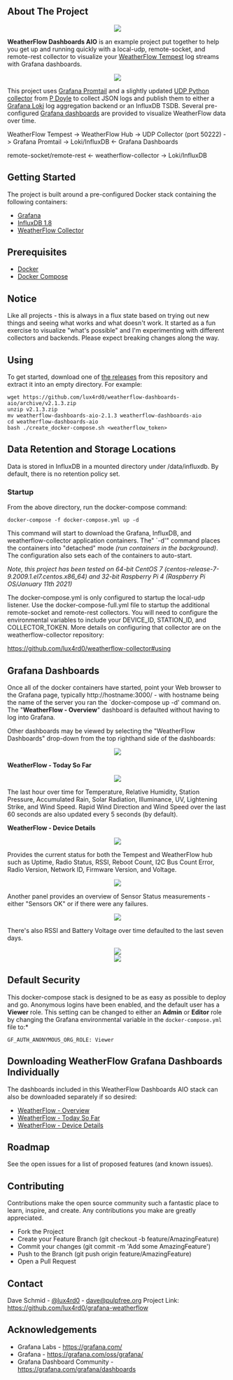 ## About The Project

<center><img src="./images/weatherflow-dashboards-aio-title.png"></center>

**WeatherFlow Dashboards AIO** is an example project put together to help you get up and running quickly with a local-udp, remote-socket, and remote-rest collector to visualize your [WeatherFlow Tempest](https://weatherflow.com/tempest-weather-system/) log streams with Grafana dashboards. 

<center><img src="https://github.com/lux4rd0/weatherflow-collector/blob/main/images/weatherflow-forecast-influxdb.jpg"></center>

This project uses [Grafana Promtail](https://grafana.com/docs/loki/latest/clients/promtail/) and a slightly updated [UDP Python collector](https://github.com/p-doyle/Simple-WeatherFlow-Python-Listener) from [P Doyle](https://github.com/p-doyle/) to collect JSON logs and publish them to either a [Grafana Loki](https://grafana.com/oss/loki/) log aggregation backend or an InfluxDB TSDB.  Several pre-configured [Grafana dashboards](https://grafana.com/oss/grafana/) are provided to visualize WeatherFlow data over time.

WeatherFlow Tempest -> WeatherFlow Hub -> UDP Collector (port 50222) -> Grafana Promtail -> Loki/InfluxDB <- Grafana Dashboards

remote-socket/remote-rest <- weatherflow-collector -> Loki/InfluxDB

## Getting Started

The project is built around a pre-configured Docker stack containing the following containers:

 - [Grafana](https://grafana.com/oss/grafana/)
 - [InfluxDB 1.8](https://docs.influxdata.com/influxdb/v1.8/)
 - [WeatherFlow Collector](https://github.com/lux4rd0/weatherflow-collector)

## Prerequisites

- [Docker](https://docs.docker.com/install)
- [Docker Compose](https://docs.docker.com/compose/install)

## Notice

Like all projects - this is always in a flux state based on trying out new things and seeing what works and what doesn't work. It started as a fun exercise to visualize "what's possible" and I'm experimenting with different collectors and backends. Please expect breaking changes along the way.

## Using

To get started, download one of [the releases](https://github.com/lux4rd0/grafana-weatherflow/releases) from this repository and extract it into an empty directory. For example:

    wget https://github.com/lux4rd0/weatherflow-dashboards-aio/archive/v2.1.3.zip
    unzip v2.1.3.zip
    mv weatherflow-dashboards-aio-2.1.3 weatherflow-dashboards-aio
    cd weatherflow-dashboards-aio
    bash ./create_docker-compose.sh <weatherflow_token>

## Data Retention and Storage Locations

Data is stored in InfluxDB in a mounted directory under /data/influxdb. By default, there is no retention policy set.

### Startup

From the above directory, run the docker-compose command:

    docker-compose -f docker-compose.yml up -d

This command will start to download the Grafana, InfluxDB, and weatherflow-collector application containers. The" `-d'" command places the containers into "detached" mode *(run containers in the background)*. The configuration also sets each of the containers to auto-start.

*Note, this project has been tested on 64-bit CentOS 7 (centos-release-7-9.2009.1.el7.centos.x86_64) and 32-bit Raspberry Pi 4 (Raspberry Pi OS/January 11th 2021)* 

The docker-compose.yml is only configured to startup the local-udp listener. Use the docker-compose-full.yml file to startup the additional remote-socket and remote-rest collectors. You will need to configure the environmental variables to include your DEVICE_ID, STATION_ID, and COLLECTOR_TOKEN. More details on configuring that collector are on the weatherflow-collector repository:

https://github.com/lux4rd0/weatherflow-collector#using



## Grafana Dashboards

Once all of the docker containers have started, point your Web browser to the Grafana page, typically http://hostname:3000/ - with hostname being the name of the server you ran the `docker-compose up -d' command on. The "**WeatherFlow - Overview**" dashboard is defaulted without having to log into Grafana.

Other dashboards may be viewed by selecting the "WeatherFlow Dashboards" drop-down from the top righthand side of the dashboards:

<center><img src="./images/weatherflow-dashboards.jpg"></center>

**WeatherFlow - Today So Far**

<center><img src="./images/weatherflow-weatherflow-today_so_far.jpg"></center>

The last hour over time for Temperature, Relative Humidity, Station Pressure, Accumulated Rain, Solar Radiation, Illuminance, UV, Lightening Strike, and Wind Speed. Rapid Wind Direction and Wind Speed over the last 60 seconds are also updated every 5 seconds (by default). 

**WeatherFlow - Device Details**

<center><img src="./images/weatherflow-weatherflow-device_details.jpg"></center>

Provides the current status for both the Tempest and WeatherFlow hub such as Uptime, Radio Status, RSSI, Reboot Count, I2C Bus Count Error, Radio Version, Network ID, Firmware Version, and Voltage.

<center><img src="./images/weatherflow-weatherflow-device_details-device_status.jpg"></center>

Another panel provides an overview of Sensor Status measurements - either "Sensors OK" or if there were any failures.

<center><img src="./images/weatherflow-weatherflow-device_details-sensor_status.jpg"></center>

There's also RSSI and Battery Voltage over time defaulted to the last seven days.

<center><img src="./images/weatherflow-weatherflow-device_details-battery.jpg"></center>
<center><img src="./images/weatherflow-weatherflow-device_details-rssi.jpg"></center>

## Default Security

This docker-compose stack is designed to be as easy as possible to deploy and go. Anonymous logins have been enabled, and the default user has a **Viewer** role. This setting can be changed to either an **Admin** or **Editor** role by changing the Grafana environmental variable in the `docker-compose.yml` file to:*

    GF_AUTH_ANONYMOUS_ORG_ROLE: Viewer

## Downloading WeatherFlow Grafana Dashboards Individually

The dashboards included in this WeatherFlow Dashboards AIO stack can also be downloaded separately if so desired:

- [WeatherFlow - Overview](https://grafana.com/grafana/dashboards/13938)
- [WeatherFlow - Today So Far](https://grafana.com/grafana/dashboards/13939)
- [WeatherFlow - Device Details](https://grafana.com/grafana/dashboards/13940)

## Roadmap

See the open issues for a list of proposed features (and known issues).

## Contributing

Contributions make the open source community such a fantastic place to learn, inspire, and create. Any contributions you make are greatly appreciated.

- Fork the Project
- Create your Feature Branch (git checkout -b feature/AmazingFeature)
- Commit your changes (git commit -m 'Add some AmazingFeature')
- Push to the Branch (git push origin feature/AmazingFeature)
- Open a Pull Request

## Contact

Dave Schmid - [@lux4rd0](https://twitter.com/lux4rd0) - dave@pulpfree.org
Project Link: https://github.com/lux4rd0/grafana-weatherflow

## Acknowledgements

- Grafana Labs - https://grafana.com/
- Grafana - https://grafana.com/oss/grafana/
- Grafana Dashboard Community - https://grafana.com/grafana/dashboards
